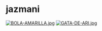 # jazmani
[![BOLA-AMARILLA.jpg](https://i.postimg.cc/7Z2rFhvH/BOLA-AMARILLA.jpg)](https://postimg.cc/xXnZH0Th)
[![GATA-DE-ARI.jpg](https://i.postimg.cc/rsP7bXQR/GATA-DE-ARI.jpg)](https://postimg.cc/vx5PgjRG)
